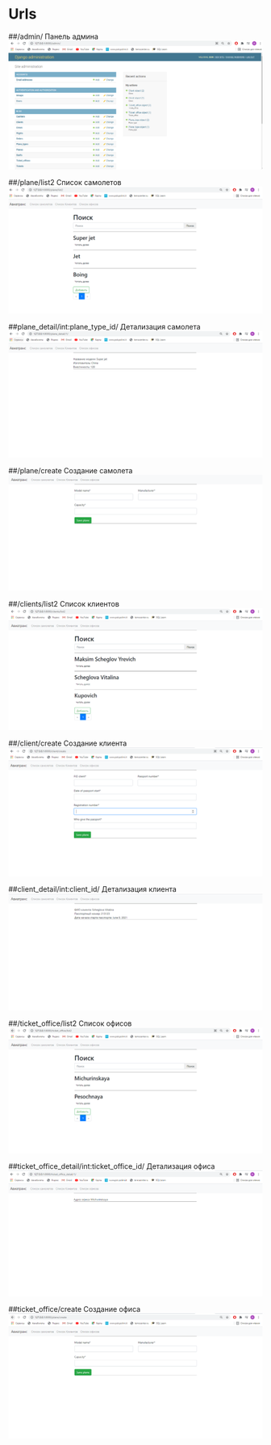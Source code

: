 # Urls
##/admin/
Панель админа
![Администратор](admin.png)

##/plane/list2
Список самолетов
![Список самолетов](plane_list2.png)

##plane_detail/int:plane_type_id/
Детализация самолета
![Детализация самолета](plane_detail.png)

##/plane/create
Создание самолета
![Создание самолета](plane_create.png)

##/clients/list2
Список клиентов
![Список клиентов](clients_list.png)

##/client/create
Создание клиента
![Создание клиента](client_create.png)

##client_detail/int:client_id/
Детализация клиента
![Детализация клиента](client_id.png)


##/ticket_office/list2
Список офисов
![Список офисов](office_list.png)

##ticket_office_detail/int:ticket_office_id/
Детализация офиса
![Детализация офиса](office_detail.png)

##ticket_office/create
Создание офиса
![Создание офиса](office_create.png)


